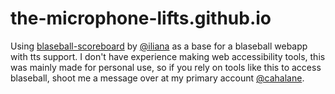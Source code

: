 # the-microphone-lifts.github.io
Using [blaseball-scoreboard](https://github.com/iliana/blaseball-scoreboard) by [@iliana](https://github.com/iliana) as a base for a blaseball webapp with tts support.
I don't have experience making web accessibility tools, this was mainly made for personal use, so if you rely on tools like this to access blaseball, shoot me a message over at my primary account [@cahalane](https://github.com/cahalane).
